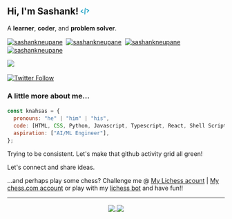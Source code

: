 <h2> Hi, I'm Sashank! <img src="./assets/images/codee.png" width="20"></h2>

A <b>learner</b>, <b>coder</b>, and <b>problem solver</b>. </h1>

<a href="https://twitter.com/SashankNeupane1" target="blank"><img align="center" src="https://simpleicons.org/icons/twitter.svg" alt="sashankneupane" height="25" width="25" /></a>&nbsp;&nbsp;<a href="https://www.linkedin.com/in/sashank-neupane-8b4330192/" target="blank"><img align="center" src="https://simpleicons.org/icons/linkedin.svg" alt="sashankneupane" height="25" width="25" /></a>&nbsp;&nbsp;<a href="https://www.instagram.com/neupanesashank/" target="blank"><img align="center" src="https://simpleicons.org/icons/instagram.svg" alt="sashankneupane" height="25" width="25" /></a>&nbsp;&nbsp;<a href="mailto:sashankneupane7@gmail.com"><img align="center" src="https://simpleicons.org/icons/gmail.svg" alt="sashankneupane" height="25" width="25" /></a>

<a href="https://github.com/sashankneupane7"><img src="https://img.shields.io/github/followers/sashankneupane7?label=follow&style=social"/></a>

[![Twitter Follow](https://img.shields.io/twitter/follow/sashankneupane1?label=Follow&style=social)](https://twitter.com/sashankneupane1)

### A little more about me...

```javascript
const knahsas = {
  pronouns: "he" | "him" | "his",
  code: [HTML, CSS, Python, Javascript, Typescript, React, Shell Scripting]
  aspiration: ["AI/ML Engineer"],
};
```
Trying to be consistent. Let's make that github activity grid all green!

Let's connect and share ideas.

...and perhaps play some chess? Challenge me @ <a href="https://lichess.org/@/sashankneupane">My Lichess acount</a> | <a href="https://www.chess.com/member/knahsas07">My chess.com account</a> or play with my <a href="https://lichess.org/?user=blindpirate#friend" target="_blank">lichess bot</a> and have fun!!

---

<p align=center>
  <a href="https://github.com/sashankneupane7/github-readme-stats" title="Go to Source">
    <img height=175 align="center" src="https://github-readme-stats.vercel.app/api?username=sashankneupane7&show_icons=true&theme=gotham">
  </a>
  <a href="https://github.com/sashankneupane7/github-readme-stats">
  <img height=175 align="center" src="https://github-readme-stats.vercel.app/api/top-langs/?username=sashankneupane7&hide=c%23,powershell,java&title_color=2aa889&text_color=99d1ce&icon_color=2bbc8a&bg_color=0c1014&langs_count=8&layout=compact" />
  </a>
